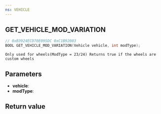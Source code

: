 ```yaml
---
ns: VEHICLE
---
```

## GET_VEHICLE_MOD_VARIATION

```c
// 0xB3924ECD70E095DC 0xC1B92003
BOOL GET_VEHICLE_MOD_VARIATION(Vehicle vehicle, int modType);
```

```
Only used for wheels(ModType = 23/24) Returns true if the wheels are custom wheels
```

## Parameters
* **vehicle**: 
* **modType**: 

## Return value
